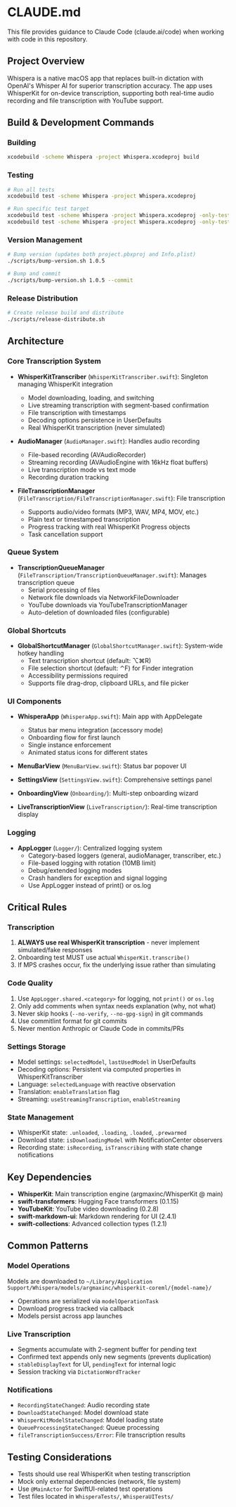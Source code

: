 # CLAUDE.md

This file provides guidance to Claude Code (claude.ai/code) when working with code in this repository.

## Project Overview

Whispera is a native macOS app that replaces built-in dictation with OpenAI's Whisper AI for superior transcription accuracy. The app uses WhisperKit for on-device transcription, supporting both real-time audio recording and file transcription with YouTube support.

## Build & Development Commands

### Building
```bash
xcodebuild -scheme Whispera -project Whispera.xcodeproj build
```

### Testing
```bash
# Run all tests
xcodebuild test -scheme Whispera -project Whispera.xcodeproj

# Run specific test target
xcodebuild test -scheme Whispera -project Whispera.xcodeproj -only-testing:WhisperaTests
xcodebuild test -scheme Whispera -project Whispera.xcodeproj -only-testing:WhisperaUITests
```

### Version Management
```bash
# Bump version (updates both project.pbxproj and Info.plist)
./scripts/bump-version.sh 1.0.5

# Bump and commit
./scripts/bump-version.sh 1.0.5 --commit
```

### Release Distribution
```bash
# Create release build and distribute
./scripts/release-distribute.sh
```

## Architecture

### Core Transcription System
- **WhisperKitTranscriber** (`WhisperKitTranscriber.swift`): Singleton managing WhisperKit integration
  - Model downloading, loading, and switching
  - Live streaming transcription with segment-based confirmation
  - File transcription with timestamps
  - Decoding options persistence in UserDefaults
  - Real WhisperKit transcription (never simulated)

- **AudioManager** (`AudioManager.swift`): Handles audio recording
  - File-based recording (AVAudioRecorder)
  - Streaming recording (AVAudioEngine with 16kHz float buffers)
  - Live transcription mode vs text mode
  - Recording duration tracking

- **FileTranscriptionManager** (`FileTranscription/FileTranscriptionManager.swift`): File transcription
  - Supports audio/video formats (MP3, WAV, MP4, MOV, etc.)
  - Plain text or timestamped transcription
  - Progress tracking with real WhisperKit Progress objects
  - Task cancellation support

### Queue System
- **TranscriptionQueueManager** (`FileTranscription/TranscriptionQueueManager.swift`): Manages transcription queue
  - Serial processing of files
  - Network file downloads via NetworkFileDownloader
  - YouTube downloads via YouTubeTranscriptionManager
  - Auto-deletion of downloaded files (configurable)

### Global Shortcuts
- **GlobalShortcutManager** (`GlobalShortcutManager.swift`): System-wide hotkey handling
  - Text transcription shortcut (default: ⌥⌘R)
  - File selection shortcut (default: ⌃F) for Finder integration
  - Accessibility permissions required
  - Supports file drag-drop, clipboard URLs, and file picker

### UI Components
- **WhisperaApp** (`WhisperaApp.swift`): Main app with AppDelegate
  - Status bar menu integration (accessory mode)
  - Onboarding flow for first launch
  - Single instance enforcement
  - Animated status icons for different states

- **MenuBarView** (`MenuBarView.swift`): Status bar popover UI
- **SettingsView** (`SettingsView.swift`): Comprehensive settings panel
- **OnboardingView** (`Onboarding/`): Multi-step onboarding wizard
- **LiveTranscriptionView** (`LiveTranscription/`): Real-time transcription display

### Logging
- **AppLogger** (`Logger/`): Centralized logging system
  - Category-based loggers (general, audioManager, transcriber, etc.)
  - File-based logging with rotation (10MB limit)
  - Debug/extended logging modes
  - Crash handlers for exception and signal logging
  - Use AppLogger instead of print() or os.log

## Critical Rules

### Transcription
1. **ALWAYS use real WhisperKit transcription** - never implement simulated/fake responses
2. Onboarding test MUST use actual `WhisperKit.transcribe()`
3. If MPS crashes occur, fix the underlying issue rather than simulating

### Code Quality
1. Use `AppLogger.shared.<category>` for logging, not `print()` or `os.log`
2. Only add comments when syntax needs explanation (why, not what)
3. Never skip hooks (`--no-verify`, `--no-gpg-sign`) in git commands
4. Use commitlint format for git commits
5. Never mention Anthropic or Claude Code in commits/PRs

### Settings Storage
- Model settings: `selectedModel`, `lastUsedModel` in UserDefaults
- Decoding options: Persistent via computed properties in WhisperKitTranscriber
- Language: `selectedLanguage` with reactive observation
- Translation: `enableTranslation` flag
- Streaming: `useStreamingTranscription`, `enableStreaming`

### State Management
- WhisperKit state: `.unloaded`, `.loading`, `.loaded`, `.prewarmed`
- Download state: `isDownloadingModel` with NotificationCenter observers
- Recording state: `isRecording`, `isTranscribing` with state change notifications

## Key Dependencies

- **WhisperKit**: Main transcription engine (argmaxinc/WhisperKit @ main)
- **swift-transformers**: Hugging Face transformers (0.1.15)
- **YouTubeKit**: YouTube video downloading (0.2.8)
- **swift-markdown-ui**: Markdown rendering for UI (2.4.1)
- **swift-collections**: Advanced collection types (1.2.1)

## Common Patterns

### Model Operations
Models are downloaded to `~/Library/Application Support/Whispera/models/argmaxinc/whisperkit-coreml/{model-name}/`
- Operations are serialized via `modelOperationTask`
- Download progress tracked via callback
- Models persist across app launches

### Live Transcription
- Segments accumulate with 2-segment buffer for pending text
- Confirmed text appends only new segments (prevents duplication)
- `stableDisplayText` for UI, `pendingText` for internal logic
- Session tracking via `DictationWordTracker`

### Notifications
- `RecordingStateChanged`: Audio recording state
- `DownloadStateChanged`: Model download state
- `WhisperKitModelStateChanged`: Model loading state
- `QueueProcessingStateChanged`: Queue processing
- `fileTranscriptionSuccess/Error`: File transcription results

## Testing Considerations

- Tests should use real WhisperKit when testing transcription
- Mock only external dependencies (network, file system)
- Use `@MainActor` for SwiftUI-related test operations
- Test files located in `WhisperaTests/`, `WhisperaUITests/`

